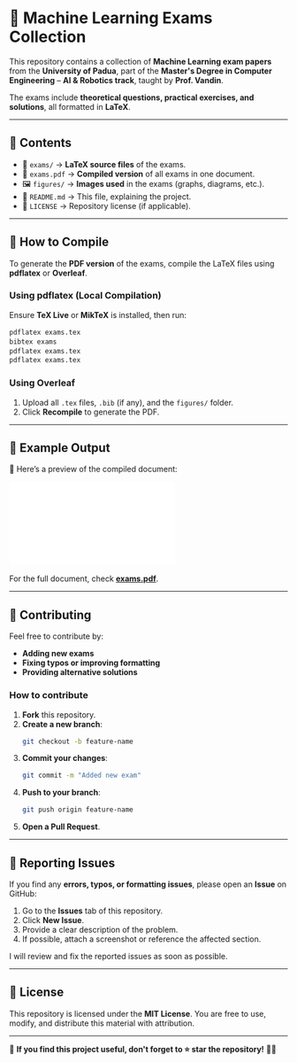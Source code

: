 # 📖 Machine Learning Exams Collection

This repository contains a collection of **Machine Learning exam papers** from the **University of Padua**, part of the **Master's Degree in Computer Engineering** – **AI & Robotics track**, taught by **Prof. Vandin**.

The exams include **theoretical questions, practical exercises, and solutions**, all formatted in **LaTeX**.

---

## 📌 Contents

- 📂 `exams/` → **LaTeX source files** of the exams.
- 📄 `exams.pdf` → **Compiled version** of all exams in one document.
- 🖼 `figures/` → **Images used** in the exams (graphs, diagrams, etc.).
- 📜 `README.md` → This file, explaining the project.
- 📜 `LICENSE` → Repository license (if applicable).

---

## 🚀 How to Compile

To generate the **PDF version** of the exams, compile the LaTeX files using **pdflatex** or **Overleaf**.

### **Using pdflatex (Local Compilation)**

Ensure **TeX Live** or **MikTeX** is installed, then run:

```bash
pdflatex exams.tex
bibtex exams
pdflatex exams.tex
pdflatex exams.tex
```

### **Using Overleaf**

1. Upload all `.tex` files, `.bib` (if any), and the `figures/` folder.
2. Click **Recompile** to generate the PDF.

---

## 📝 Example Output

📄 Here’s a preview of the compiled document:

![Exam Cover](images/cover.pdf)

For the full document, check [**exams.pdf**](exams.pdf).

---

## 🤝 Contributing

Feel free to contribute by:

- **Adding new exams**
- **Fixing typos or improving formatting**
- **Providing alternative solutions**

### **How to contribute**

1. **Fork** this repository.
2. **Create a new branch**:
   ```bash
   git checkout -b feature-name
   ```
3. **Commit your changes**:
   ```bash
   git commit -m "Added new exam"
   ```
4. **Push to your branch**:
   ```bash
   git push origin feature-name
   ```
5. **Open a Pull Request**.

---

## 🐞 Reporting Issues

If you find any **errors, typos, or formatting issues**, please open an **Issue** on GitHub:

1. Go to the **Issues** tab of this repository.
2. Click **New Issue**.
3. Provide a clear description of the problem.
4. If possible, attach a screenshot or reference the affected section.

I will review and fix the reported issues as soon as possible.

---

## 📜 License

This repository is licensed under the **MIT License**. You are free to use, modify, and distribute this material with attribution.

---

🎯 **If you find this project useful, don't forget to ⭐ star the repository!** 🚀🔗

